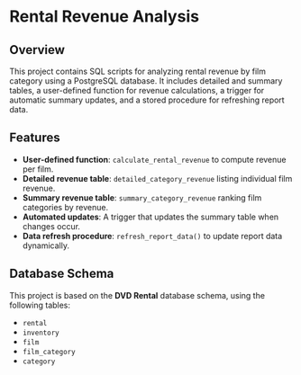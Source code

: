 # Rental Revenue Analysis

## Overview
This project contains SQL scripts for analyzing rental revenue by film category using a PostgreSQL database. It includes detailed and summary tables, a user-defined function for revenue calculations, a trigger for automatic summary updates, and a stored procedure for refreshing report data.

## Features
- **User-defined function**: `calculate_rental_revenue` to compute revenue per film.
- **Detailed revenue table**: `detailed_category_revenue` listing individual film revenue.
- **Summary revenue table**: `summary_category_revenue` ranking film categories by revenue.
- **Automated updates**: A trigger that updates the summary table when changes occur.
- **Data refresh procedure**: `refresh_report_data()` to update report data dynamically.

## Database Schema
This project is based on the **DVD Rental** database schema, using the following tables:
- `rental`
- `inventory`
- `film`
- `film_category`
- `category`
